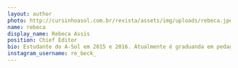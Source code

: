 ```yaml
---
layout: author
photo: http://cursinhoasol.com.br/revista/assets/img/uploads/rebeca.jpeg
name: rebeca
display_name: Rebeca Assis
position: Chief Editor
bio: Estudante do A-Sol em 2015 e 2016. Atualmente é graduanda em pedagogia na Unicamp, compõe a coordenação pedagógica do cursinho e é roteiristas da coluna de educação da revista.
instagram_username: re_beck_
---
```

